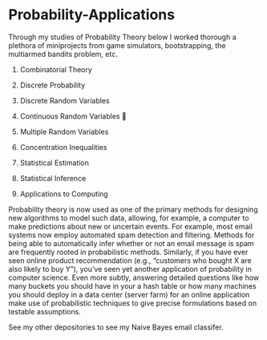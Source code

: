 # Probability-Applications

Through my studies of Probability Theory below I worked thorough a plethora of miniprojects from game simulators, bootstrapping, the multiarmed bandits problem, etc. 
1. Combinatorial Theory

2. Discrete Probability

3. Discrete Random Variables

4. Continuous Random Variables 􏰀 

5. Multiple Random Variables

6. Concentration Inequalities

7. Statistical Estimation

8. Statistical Inference

9. Applications to Computing

Probability theory is now used as one of the primary methods for designing new algorithms to model such data, allowing, for example, a computer to make predictions about new or uncertain events. For example, most email systems now employ automated spam detection and filtering. Methods for being able to automatically infer whether or not an email message is spam are frequently rooted in probabilistic methods. Similarly, if you have ever seen online product recommendation (e.g., “customers who bought X are also likely to buy Y”), you’ve seen yet another application of probability in computer science. Even more subtly, answering detailed questions like how many buckets you should have in your a hash table or how many machines you should deploy in a data center (server farm) for an online application make use of probabilistic techniques to give precise formulations based on testable assumptions.

See my other depositories to see my Naive Bayes email classifer. 
